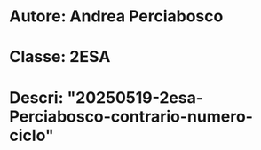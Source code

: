 # Autore: Andrea Perciabosco
# Classe: 2ESA
# Descri: "20250519-2esa-Perciabosco-contrario-numero-ciclo"

